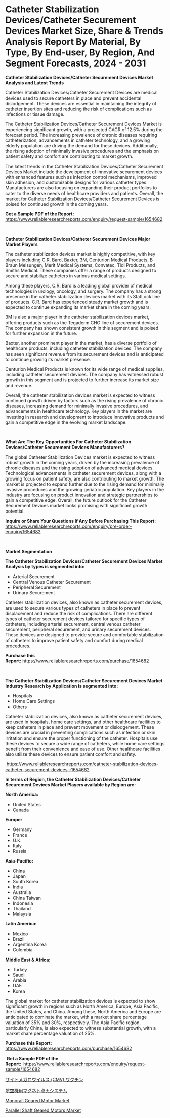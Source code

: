 <p><h1>Catheter Stabilization Devices/Catheter Securement Devices Market Size, Share & Trends Analysis Report By Material, By Type, By End-user, By Region, And Segment Forecasts, 2024 - 2031</h1></p><p><strong>Catheter Stabilization Devices/Catheter Securement Devices Market Analysis and Latest Trends</strong></p>
<p><p>Catheter Stabilization Devices/Catheter Securement Devices are medical devices used to secure catheters in place and prevent accidental dislodgement. These devices are essential in maintaining the integrity of catheter insertion sites and reducing the risk of complications such as infections or tissue damage.</p><p>The Catheter Stabilization Devices/Catheter Securement Devices Market is experiencing significant growth, with a projected CAGR of 12.5% during the forecast period. The increasing prevalence of chronic diseases requiring catheterization, advancements in catheter technology, and a growing elderly population are driving the demand for these devices. Additionally, the rising adoption of minimally invasive procedures and the emphasis on patient safety and comfort are contributing to market growth.</p><p>The latest trends in the Catheter Stabilization Devices/Catheter Securement Devices Market include the development of innovative securement devices with enhanced features such as infection control mechanisms, improved skin adhesion, and customizable designs for various catheter types. Manufacturers are also focusing on expanding their product portfolios to cater to the diverse needs of healthcare providers and patients. Overall, the market for Catheter Stabilization Devices/Catheter Securement Devices is poised for continued growth in the coming years.</p></p>
<p><strong>Get a Sample PDF of the Report:&nbsp;</strong> <a href="https://www.reliableresearchreports.com/enquiry/request-sample/1654682">https://www.reliableresearchreports.com/enquiry/request-sample/1654682</a></p>
<p>&nbsp;</p>
<p><strong>Catheter Stabilization Devices/Catheter Securement Devices Major Market Players</strong></p>
<p><p>The catheter stabilization devices market is highly competitive, with key players including C.R. Bard, Baxter, 3M, Centurion Medical Products, B Braun Melsungen, Merit Medical Systems, Convatec, Tidi Products, and Smiths Medical. These companies offer a range of products designed to secure and stabilize catheters in various medical settings.</p><p>Among these players, C.R. Bard is a leading global provider of medical technologies in urology, oncology, and surgery. The company has a strong presence in the catheter stabilization devices market with its StatLock line of products. C.R. Bard has experienced steady market growth and is expected to continue expanding its market share in the coming years.</p><p>3M is also a major player in the catheter stabilization devices market, offering products such as the Tegaderm CHG line of securement devices. The company has shown consistent growth in this segment and is poised for further expansion in the future.</p><p>Baxter, another prominent player in the market, has a diverse portfolio of healthcare products, including catheter stabilization devices. The company has seen significant revenue from its securement devices and is anticipated to continue growing its market presence.</p><p>Centurion Medical Products is known for its wide range of medical supplies, including catheter securement devices. The company has witnessed robust growth in this segment and is projected to further increase its market size and revenue.</p><p>Overall, the catheter stabilization devices market is expected to witness continued growth driven by factors such as the rising prevalence of chronic diseases, increasing demand for minimally invasive procedures, and advancements in healthcare technology. Key players in the market are investing in research and development to introduce innovative products and gain a competitive edge in the evolving market landscape.</p></p>
<p>&nbsp;</p>
<p><strong>What Are The Key Opportunities For Catheter Stabilization Devices/Catheter Securement Devices Manufacturers?</strong></p>
<p><p>The global Catheter Stabilization Devices market is expected to witness robust growth in the coming years, driven by the increasing prevalence of chronic diseases and the rising adoption of advanced medical devices. Technological advancements in catheter securement devices, along with a growing focus on patient safety, are also contributing to market growth. The market is projected to expand further due to the rising demand for minimally invasive procedures and the growing geriatric population. Key players in the industry are focusing on product innovation and strategic partnerships to gain a competitive edge. Overall, the future outlook for the Catheter Securement Devices market looks promising with significant growth potential.</p></p>
<p><strong>Inquire or Share Your Questions If Any Before Purchasing This Report:</strong> <a href="https://www.reliableresearchreports.com/enquiry/pre-order-enquiry/1654682">https://www.reliableresearchreports.com/enquiry/pre-order-enquiry/1654682</a></p>
<p>&nbsp;</p>
<p><strong>Market Segmentation</strong></p>
<p><strong>The Catheter Stabilization Devices/Catheter Securement Devices Market Analysis by types is segmented into:</strong></p>
<p><ul><li>Arterial Securement</li><li>Central Venous Catheter Securement</li><li>Peripheral Securement</li><li>Urinary Securement</li></ul></p>
<p><p>Catheter stabilization devices, also known as catheter securement devices, are used to secure various types of catheters in place to prevent displacement and reduce the risk of complications. There are different types of catheter securement devices tailored for specific types of catheters, including arterial securement, central venous catheter securement, peripheral securement, and urinary securement devices. These devices are designed to provide secure and comfortable stabilization of catheters to improve patient safety and comfort during medical procedures.</p></p>
<p><strong>Purchase this Report:&nbsp;</strong><a href="https://www.reliableresearchreports.com/purchase/1654682">https://www.reliableresearchreports.com/purchase/1654682</a></p>
<p>&nbsp;</p>
<p><strong>The Catheter Stabilization Devices/Catheter Securement Devices Market Industry Research by Application is segmented into:</strong></p>
<p><ul><li>Hospitals</li><li>Home Care Settings</li><li>Others</li></ul></p>
<p><p>Catheter stabilization devices, also known as catheter securement devices, are used in hospitals, home care settings, and other healthcare facilities to keep catheters in place and prevent movement or dislodgement. These devices are crucial in preventing complications such as infection or skin irritation and ensure the proper functioning of the catheter. Hospitals use these devices to secure a wide range of catheters, while home care settings benefit from their convenience and ease of use. Other healthcare facilities also utilize these devices to ensure patient comfort and safety.</p></p>
<p><a href="https://www.reliableresearchreports.com/catheter-stabilization-devices-catheter-securement-devices-r1654682">&nbsp;https://www.reliableresearchreports.com/catheter-stabilization-devices-catheter-securement-devices-r1654682</a></p>
<p><strong>In terms of Region, the Catheter Stabilization Devices/Catheter Securement Devices Market Players available by Region are:</strong></p>
<p>
    <p> <strong> North America: </strong>
        <ul>
            <li>United States</li>
            <li>Canada</li>
        </ul>
        </p> 
    <p> <strong> Europe: </strong>
        <ul>
            <li>Germany</li>
            <li>France</li>
            <li>U.K.</li>
            <li>Italy</li>
            <li>Russia</li>
        </ul>
        </p> 
    <p> <strong> Asia-Pacific: </strong>
        <ul>
            <li>China</li>
            <li>Japan</li>
            <li>South Korea</li>
            <li>India</li>
            <li>Australia</li>
            <li>China Taiwan</li>
            <li>Indonesia</li>
            <li>Thailand</li>
            <li>Malaysia</li>
        </ul>
        </p> 
    <p> <strong> Latin America: </strong>
        <ul>
            <li>Mexico</li>
            <li>Brazil</li>
            <li>Argentina Korea</li>
            <li>Colombia</li>
        </ul>
        </p> 
    <p> <strong> Middle East & Africa: </strong>
        <ul>
            <li>Turkey</li>
            <li>Saudi</li>
            <li>Arabia</li>
            <li>UAE</li>
            <li>Korea</li>
        </ul>
    </p>
    </p>
<p><p>The global market for catheter stabilization devices is expected to show significant growth in regions such as North America, Europe, Asia Pacific, the United States, and China. Among these, North America and Europe are anticipated to dominate the market, with a market share percentage valuation of 35% and 30%, respectively. The Asia Pacific region, particularly China, is also expected to witness substantial growth, with a market share percentage valuation of 25%.</p></p>
<p><strong>Purchase this Report: </strong><a href="https://www.reliableresearchreports.com/purchase/1654682">https://www.reliableresearchreports.com/purchase/1654682</a></p>
<p>&nbsp;<strong>Get a Sample PDF of the Report:&nbsp;&nbsp;</strong><a href="https://www.reliableresearchreports.com/enquiry/request-sample/1654682">https://www.reliableresearchreports.com/enquiry/request-sample/1654682</a></p>
<p><strong></strong></p>
<p><p><a href="https://github.com/leigh4852023/Market-Research-Report-List-1/blob/main/1214236170650.md">サイトメガロウイルス (CMV) ワクチン</a></p><p><a href="https://github.com/alyle7648/Market-Research-Report-List-2/blob/main/8771501170649.md">航空機用マグネト点火システム</a></p><p><a href="https://github.com/Alonsoolds3wq1d81czn8rbol/Market-Research-Report-List-3/blob/main/monorail-geared-motor-market.md">Monorail Geared Motor Market</a></p><p><a href="https://github.com/yemakinde/Market-Research-Report-List-3/blob/main/parallel-shaft-geared-motors-market.md">Parallel Shaft Geared Motors Market</a></p></p>